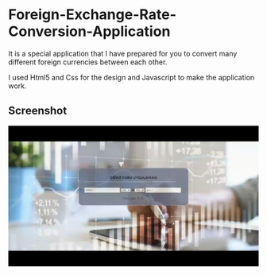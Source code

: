 <h1> Foreign-Exchange-Rate-Conversion-Application </h1>

It is a special application that I have prepared for you to convert many different foreign currencies between each other. 

I used Html5 and Css for the design and Javascript to make the application work.  

<h2> Screenshot </h2>

![](/Exchange.gif)
